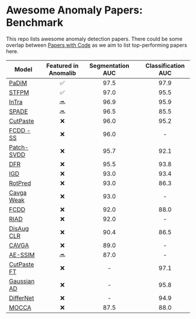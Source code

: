 # Awesome Anomaly Papers: Benchmark

This repo lists awesome anomaly detection papers. There could be some overlap between [Papers with Code](https://paperswithcode.com/sota/anomaly-detection-on-mvtec-ad) as we aim to list top-performing papers here.

| Model                                                                                         | Featured in Anomalib | Segmentation AUC |       | Classification AUC |
| --------------------------------------------------------------------------------------------- | :------------------: | :--------------: | :---: | :----------------: |
| [PaDiM](https://paperswithcode.com/paper/padim-a-patch-distribution-modeling-framework)       |  :white_check_mark:  |       97.5       |       |        97.9        |
| [STFPM](https://paperswithcode.com/paper/student-teacher-feature-pyramid-matching-for)        |  :white_check_mark:  |       97.0       |       |        95.5        |
| [InTra](https://paperswithcode.com/paper/inpainting-transformer-for-anomaly-detection)        |        :soon:        |       96.9       |       |        95.9        |
| [SPADE](https://paperswithcode.com/paper/sub-image-anomaly-detection-with-deep-pyramid)       |        :soon:        |       96.5       |       |        85.5        |
| [CutPaste](https://paperswithcode.com/paper/cutpaste-self-supervised-learning-for-anomaly)    |         :x:          |       96.0       |       |        95.2        |
| [FCDD - SS](https://paperswithcode.com/paper/explainable-deep-one-class-classification)       |         :x:          |       96.0       |       |         -          |
| [Patch-SVDD](https://paperswithcode.com/paper/patch-svdd-patch-level-svdd-for-anomaly)        |         :x:          |       95.7       |       |        92.1        |
| [DFR](https://paperswithcode.com/paper/dfr-deep-feature-reconstruction-for)                   |         :x:          |       95.5       |       |        93.8        |
| [IGD](https://paperswithcode.com/paper/unsupervised-anomaly-detection-and)                    |         :x:          |       93.0       |       |        93.4        |
| [RotPred](https://paperswithcode.com/paper/learning-and-evaluating-representations-for-1)     |         :x:          |       93.0       |       |        86.3        |
| [Cavga Weak](https://paperswithcode.com/paper/attention-guided-anomaly-detection-and)         |         :x:          |       93.0       |       |         -          |
| [FCDD](https://paperswithcode.com/paper/explainable-deep-one-class-classification)            |         :x:          |       92.0       |       |        88.0        |
| [RIAD](https://paperswithcode.com/paper/reconstruction-by-inpainting-for-visual)              |         :x:          |       92.0       |       |         -          |
| [DisAug CLR](https://paperswithcode.com/paper/learning-and-evaluating-representations-for-1)  |         :x:          |       90.4       |       |        86.5        |
| [CAVGA](https://paperswithcode.com/paper/attention-guided-anomaly-detection-and)              |         :x:          |       89.0       |       |         -          |
| [AE-SSIM](https://paperswithcode.com/paper/mvtec-ad-a-comprehensive-real-world-dataset)       |        :soon:        |       87.0       |       |         -          |
| [CutPaste FT](https://paperswithcode.com/paper/cutpaste-self-supervised-learning-for-anomaly) |         :x:          |        -         |       |        97.1        |
| [Gaussian AD](https://paperswithcode.com/paper/modeling-the-distribution-of-normal-data-in)   |         :x:          |        -         |       |        95.8        |
| [DifferNet](https://paperswithcode.com/paper/same-same-but-differnet-semi-supervised)         |         :x:          |        -         |       |        94.9        |
| [MOCCA](https://paperswithcode.com/paper/mocca-multi-layer-one-class-classification)          |         :x:          |       87.5       |       |        88.0        |
